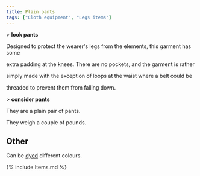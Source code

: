```yaml
---
title: Plain pants
tags: ["Cloth equipment", "Legs items"]
---
```

\> **look pants**

Designed to protect the wearer's legs from the elements, this garment
has some

extra padding at the knees. There are no pockets, and the garment is
rather

simply made with the exception of loops at the waist where a belt could
be

threaded to prevent them from falling down.

\> **consider pants**

They are a plain pair of pants.

They weigh a couple of pounds.

## Other

Can be [dyed](dye "wikilink") different colours.

{% include Items.md %}

